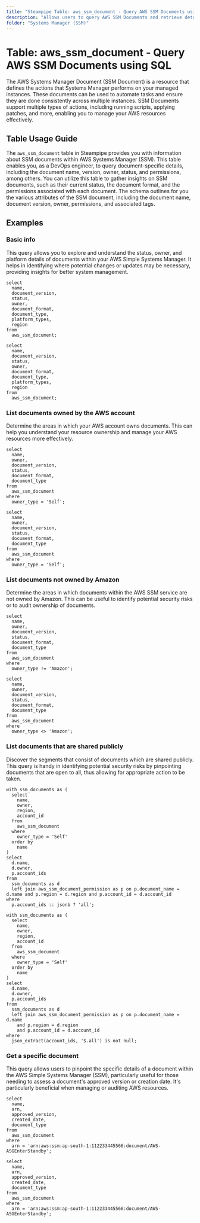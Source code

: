 ```yaml
---
title: "Steampipe Table: aws_ssm_document - Query AWS SSM Documents using SQL"
description: "Allows users to query AWS SSM Documents and retrieve detailed information about each document, including its name, version, owner, status, and permissions, among others."
folder: "Systems Manager (SSM)"
---
```


# Table: aws_ssm_document - Query AWS SSM Documents using SQL

The AWS Systems Manager Document (SSM Document) is a resource that defines the actions that Systems Manager performs on your managed instances. These documents can be used to automate tasks and ensure they are done consistently across multiple instances. SSM Documents support multiple types of actions, including running scripts, applying patches, and more, enabling you to manage your AWS resources effectively.

## Table Usage Guide

The `aws_ssm_document` table in Steampipe provides you with information about SSM documents within AWS Systems Manager (SSM). This table enables you, as a DevOps engineer, to query document-specific details, including the document name, version, owner, status, and permissions, among others. You can utilize this table to gather insights on SSM documents, such as their current status, the document format, and the permissions associated with each document. The schema outlines for you the various attributes of the SSM document, including the document name, document version, owner, permissions, and associated tags.

## Examples

### Basic info
This query allows you to explore and understand the status, owner, and platform details of documents within your AWS Simple Systems Manager. It helps in identifying where potential changes or updates may be necessary, providing insights for better system management.

```sql+postgres
select
  name,
  document_version,
  status,
  owner,
  document_format,
  document_type,
  platform_types,
  region
from
  aws_ssm_document;
```

```sql+sqlite
select
  name,
  document_version,
  status,
  owner,
  document_format,
  document_type,
  platform_types,
  region
from
  aws_ssm_document;
```

### List documents owned by the AWS account
Determine the areas in which your AWS account owns documents. This can help you understand your resource ownership and manage your AWS resources more effectively.

```sql+postgres
select
  name,
  owner,
  document_version,
  status,
  document_format,
  document_type
from
  aws_ssm_document
where
  owner_type = 'Self';
```

```sql+sqlite
select
  name,
  owner,
  document_version,
  status,
  document_format,
  document_type
from
  aws_ssm_document
where
  owner_type = 'Self';
```

### List documents not owned by Amazon
Determine the areas in which documents within the AWS SSM service are not owned by Amazon. This can be useful to identify potential security risks or to audit ownership of documents.

```sql+postgres
select
  name,
  owner,
  document_version,
  status,
  document_format,
  document_type
from
  aws_ssm_document
where
  owner_type != 'Amazon';
```

```sql+sqlite
select
  name,
  owner,
  document_version,
  status,
  document_format,
  document_type
from
  aws_ssm_document
where
  owner_type <> 'Amazon';
```

### List documents that are shared publicly
Discover the segments that consist of documents which are shared publicly. This query is handy in identifying potential security risks by pinpointing documents that are open to all, thus allowing for appropriate action to be taken.

```sql+postgres
with ssm_documents as (
  select
    name,
    owner,
    region,
    account_id
  from
    aws_ssm_document
  where
    owner_type = 'Self'
  order by
    name
)
select
  d.name,
  d.owner,
  p.account_ids
from
  ssm_documents as d
  left join aws_ssm_document_permission as p on p.document_name = d.name and p.region = d.region and p.account_id = d.account_id
where
  p.account_ids :: jsonb ? 'all';
```

```sql+sqlite
with ssm_documents as (
  select
    name,
    owner,
    region,
    account_id
  from
    aws_ssm_document
  where
    owner_type = 'Self'
  order by
    name
)
select
  d.name,
  d.owner,
  p.account_ids
from
  ssm_documents as d
  left join aws_ssm_document_permission as p on p.document_name = d.name 
    and p.region = d.region 
    and p.account_id = d.account_id
where
  json_extract(account_ids, '$.all') is not null;
```

### Get a specific document
This query allows users to pinpoint the specific details of a document within the AWS Simple Systems Manager (SSM), particularly useful for those needing to assess a document's approved version or creation date. It's particularly beneficial when managing or auditing AWS resources.

```sql+postgres
select
  name,
  arn,
  approved_version,
  created_date,
  document_type
from
  aws_ssm_document
where
  arn = 'arn:aws:ssm:ap-south-1:112233445566:document/AWS-ASGEnterStandby';
```

```sql+sqlite
select
  name,
  arn,
  approved_version,
  created_date,
  document_type
from
  aws_ssm_document
where
  arn = 'arn:aws:ssm:ap-south-1:112233445566:document/AWS-ASGEnterStandby';
```